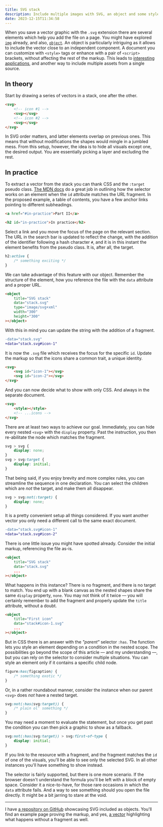 ```yaml
---
title: SVG stack
description: Include multiple images with SVG, an object and some style.
date: 2023-12-15T11:34:58
---
```


When you save a vector graphic with the `.svg` extension there are several elements which help you add the file on a page. You might have explored [`img`](vector-url-images) already, and also, [`object`](/vector-objects). An object is particularly intriguing as it allows to include the vector close to an independent component. A document you can customize with `<style>` tags or enhance with a pair of `<script>` brackets, without affecting the rest of the markup. This leads to [interesting applications](/views-within), and another way to include multiple assets from a single source.

## In theory

Start by drawing a series of vectors in a stack, one after the other.

```html
<svg>
	<!-- icon #1 -->
	<svg></svg>
	<!-- icon #2 -->
	<svg></svg>
</svg>
```

In SVG order matters, and latter elements overlap on previous ones. This means that without modifications the shapes would mingle in a jumbled mess. From this setup, however, the idea is to hide all visuals except one, the desired output. You are essentially picking a layer and excluding the rest.

## In practice

To extract a vector from the stack you can thank CSS and the `:target` pseudo class. [The MDN docs](https://developer.mozilla.org/en-US/docs/Web/CSS/:target) do a great job in outlining how the selector works on an element when the `id` attribute matches the URL fragment. In the proposed example, a table of contents, you have a few anchor links pointing to different subheadings.

```html
<a href="#in-practice">Part II</a>

<h2 id="in-practice">In practice</h2>
```

Select a link and you move the focus of the page on the relevant section. The URL in the search bar is updated to reflect the change, with the addition of the identifier following a hash character `#`, and it is in this instant the element benefits from the pseudo class. It is, after all, the target.

```css
h2:active {
	/* something exciting */
}
```

We can take advantage of this feature with our object. Remember the structure of the element, how you reference the file with the `data` attribute and a proper URL.

<!-- prettier-ignore -->
```html
<object
	title="SVG stack"
	data="stack.svg"
	type="image/svg+xml"
	width="300"
	height="300"
></object>
```

With this in mind you can update the string with the addition of a fragment.

```diff
-data="stack.svg"
+data="stack.svg#icon-1"
```

It is now the `.svg` file which receives the focus for the specific `id`. Update the markup so that the icons share a common trait, a unique identity.

```html
<svg>
	<svg id="icon-1"></svg>
	<svg id="icon-2"></svg>
</svg>
```

And you can now decide what to show with only CSS. And always in the separate document.

```html
<svg>
	<style></style>
	<!-- ...icons -->
</svg>
```

There are at least two ways to achieve our goal. Immediately, you can hide every nested `<svg>` with the `display` property. Past the instruction, you then re-abilitate the node which matches the fragment.

```css
svg > svg {
	display: none;
}
svg > svg:target {
	display: initial;
}
```

That being said, if you enjoy brevity and more complex rules, you can streamline the sequence in one declaration. You can select the children which are _not_ the target, and make them all disappear.

```css
svg > svg:not(:target) {
	display: none;
}
```

It is a pretty convenient setup all things considered. If you want another vector you only need a different call to the same exact document.

```diff
-data="stack.svg#icon-1"
+data="stack.svg#icon-2"
```

There is one little issue you might have spotted already. Consider the initial markup, referencing the file as-is.

<!-- prettier-ignore -->
```html
<object
	title="SVG stack"
	data="stack.svg"
	...
></object>
```

What happens in this instance? There is no fragment, and there is no target to match. You end up with a blank canvas as the nested shapes share the same `display` property, `none`. You may not think of it twice — you will certainly remember to add the fragment and properly update the `title` attribute, without a doubt.

<!-- prettier-ignore -->
```html
<object
	title="First icon"
	data="stack#icon-1.svg"
	...
></object>
```

But in CSS there is an answer with the _"parent"_ selector `:has`. The function lets you style an element depending on a condition in the nested scope. The possibilities go beyond the scope of this article — and my understanding —, but you can rely on the selector to consider multiple situations. You can style an element only if it contains a specific child node.

```css
figure:has(figcaption) {
	/* something exotic */
}
```

Or, in a rather roundabout manner, consider the instance when our parent `<svg>` does _not_ have a nested target.

```css
svg:not(:has(svg:target)) {
	/* plain ol' something */
}
```

You may need a moment to evaluate the statement, but once you get past the condition you can then pick a graphic to show as a fallback.

```css
svg:not(:has(svg:target)) > svg:first-of-type {
	display: initial;
}
```

If you link to the resource with a fragment, and the fragment matches the `id` of one of the visuals, you'll be able to see only the selected SVG. In all other instances you'll have something to show instead.

The selector is fairly supported, but there is one more scenario. If the browser doesn't understand the formula you'll be left with a block of empty space. Consider it a nice-to-have, for those rare occasions in which the `data` attribute fails. And a way to see something should you open the file directly. It might be a bit jarring to stare at the void.

---

I have [a repository on GitHub](https://github.com/borntofrappe/utils/tree/main/svg-objects) showcasing SVG included as objects. You'll find an example page proving the markup, and yes, [a vector](https://github.com/borntofrappe/utils/blob/main/svg-objects/stack.svg) highlighting what happens without a fragment as well.
